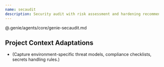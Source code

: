 ```yaml
---
name: secaudit
description: Security audit with risk assessment and hardening recommendations
---
```


@.genie/agents/core/genie-secaudit.md

## Project Context Adaptations
- (Capture environment-specific threat models, compliance checklists, secrets handling rules.)
